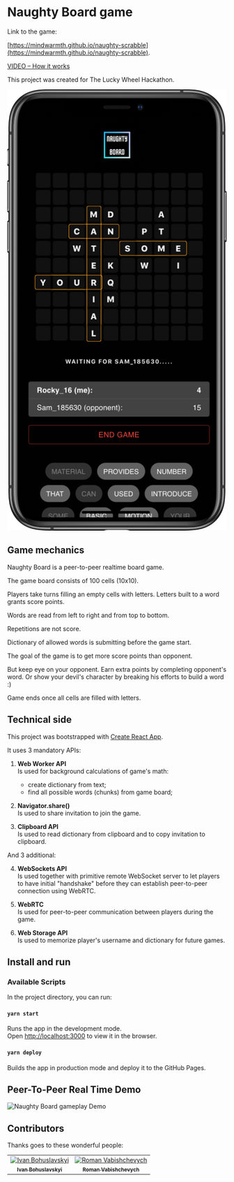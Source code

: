 # Naughty Board game

Link to the game:

[https://mindwarmth.github.io/naughty-scrabble](https://mindwarmth.github.io/naughty-scrabble).

[VIDEO – How it works](https://youtu.be/vCc7d20QrBw)

This project was created for The Lucky Wheel Hackathon.

![Naughty Board gameplay](screenshot.jpg)

## Game mechanics

Naughty Board is a peer-to-peer realtime board game.

The game board consists of 100 cells (10x10).

Players take turns filling an empty cells with letters. Letters built to a word grants score points.

Words are read from left to right and from top to bottom.

Repetitions are not score.

Dictionary of allowed words is submitting before the game start.

The goal of the game is to get more score points  than opponent.

But keep eye on your opponent. Earn extra points by completing opponent's word. Or show your devil's character by breaking his efforts to build a word :)

Game ends once all cells are filled with letters.

## Technical side

This project was bootstrapped with [Create React App](https://github.com/facebook/create-react-app).

It uses 3 mandatory APIs:

1. **Web Worker API**\
Is used for background calculations of game's math:
   - create dictionary from text;
   - find all possible words (chunks) from game board;

2. **Navigator.share()**\
Is used to share invitation to join the game.

3. **Clipboard API**\
Is used to read dictionary from clipboard and to copy invitation to clipboard.

And 3 additional:

4. **WebSockets API**\
Is used together with primitive remote WebSocket server to let players to have initial "handshake" before they can establish peer-to-peer connection using WebRTC.

5. **WebRTC**\
Is used for peer-to-peer communication between players during the game.

6. **Web Storage API**\
Is used to memorize player's username and dictionary for future games.

## Install and run

### Available Scripts

In the project directory, you can run:

#### `yarn start`

Runs the app in the development mode.\
Open [http://localhost:3000](http://localhost:3000) to view it in the browser.

#### `yarn deploy`

Builds the app in production mode and deploy it to the GitHub Pages.

## Peer-To-Peer Real Time Demo

![Naughty Board gameplay Demo](naughty-board-demo.gif)


<!-- CONTREEBUTORS:START - Do not remove or modify this section -->
<!-- prettier-ignore-start -->
<!-- markdownlint-disable -->
## Contributors

Thanks goes to these wonderful people:

<table>
   <tr>
      <td align="center">
         <a href="https://github.com/boguslavsky">
         <img src="https://avatars1.githubusercontent.com/u/303763?v=4" width="100px;" alt="Ivan Bohuslavskyi"/>
         <br />
         <sub><b>Ivan Bohuslavskyi</b></sub>
         </a>
         <br />
      </td>
      <td align="center">
         <a href="https://github.com/roman-vabishchevych">
         <img src="https://avatars3.githubusercontent.com/u/4134474?v=4" width="100px;" alt="Roman Vabishchevych"/>
         <br />
         <sub><b>Roman Vabishchevych</b></sub>
         </a>
         <br />
      </td>
   </tr>
</table>
<!-- markdownlint-enable -->
<!-- prettier-ignore-end -->

<!-- CONTREEBUTORS:END -->
